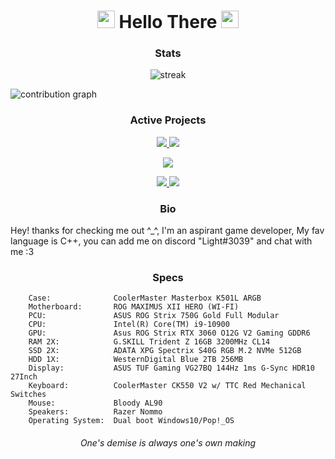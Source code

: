 <h1 align="center"> 
  <img src="https://media.giphy.com/media/hvRJCLFzcasrR4ia7z/giphy.gif" width="28"> Hello There <img src="https://media.giphy.com/media/hvRJCLFzcasrR4ia7z/giphy.gif" width="28">
</h1>

<h3 align="center">
 Stats
</h3>

<p align="center">
  <img alt="streak" src="https://github-readme-streak-stats.herokuapp.com/?user=Light3039&theme=tokyonight"/>
</p>

<img alt="contribution graph" src="https://activity-graph.herokuapp.com/graph?username=Light3039&bg_color=1A1B27&color=70A5FD&line=33A59A&point=c1ceff">


<h3 align="center">
 Active Projects
</h3>

<div align="center">
  <a href="https://github.com/light3039/light"><img src="https://github-readme-stats.vercel.app/api/pin/?username=light3039&repo=light&theme=tokyonight" /> </a>
  <a href="https://github.com/light3039/Vulkan-Renderer"><img src="https://github-readme-stats.vercel.app/api/pin/?username=light3039&repo=Vulkan-Renderer&theme=tokyonight" /> </a>
  
<a href="https://github.com/light3039/CSES"><img src="https://github-readme-stats.vercel.app/api/pin/?username=light3039&repo=CSES&theme=tokyonight" /> </a>
  
  
<a href="https://github.com/light3039/UE5-SystemInformation"><img src="https://github-readme-stats.vercel.app/api/pin/?username=light3039&repo=UE5-SystemInformation&theme=tokyonight" /> </a>
<a href="https://github.com/light3039/UE5-Sandbox"><img src="https://github-readme-stats.vercel.app/api/pin/?username=light3039&repo=UE5-Sandbox&theme=tokyonight" /> </a>
</div>


<h3 align="center">
 Bio
</h3>

<p align="left"> Hey! thanks for checking me out ^_^, I'm an aspirant game developer, My fav language is C++, you can add me on discord "Light#3039" and chat with me :3 </p>

<h3 align="center">
Specs
</h3>

```
    Case:              CoolerMaster Masterbox K501L ARGB
    Motherboard:       ROG MAXIMUS XII HERO (WI-FI)
    PCU:               ASUS ROG Strix 750G Gold Full Modular
    CPU:               Intel(R) Core(TM) i9-10900
    GPU:               Asus ROG Strix RTX 3060 O12G V2 Gaming GDDR6
    RAM 2X:            G.SKILL Trident Z 16GB 3200MHz CL14
    SSD 2X:            ADATA XPG Spectrix S40G RGB M.2 NVMe 512GB
    HDD 1X:            WesternDigital Blue 2TB 256MB
    Display:           ASUS TUF Gaming VG27BQ 144Hz 1ms G-Sync HDR10 27Inch
    Keyboard:          CoolerMaster CK550 V2 w/ TTC Red Mechanical Switches
    Mouse:             Bloody AL90
    Speakers:          Razer Nommo
    Operating System:  Dual boot Windows10/Pop!_OS 
```

<h6 align="center">
One's demise is always one's own making
</h6>
